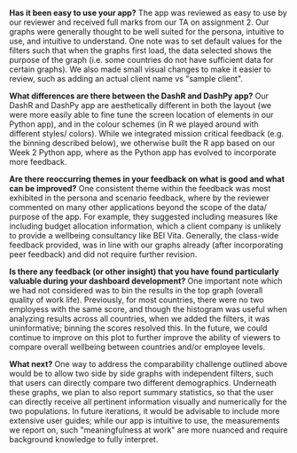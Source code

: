 
**Has it been easy to use your app?**
The app was reviewed as easy to use by our reviewer and received full marks from our TA on assignment 2. Our graphs were generally thought to be well suited for the persona, intuitive to use, and intuitive to understand. One note was to set default values for the filters such that when the graphs first load, the data selected shows the purpose of the graph (i.e. some countries do not have sufficient data for certain graphs). We also made small visual changes to make it easier to review, such as adding an actual client name vs "sample client". 


**What differences are there between the DashR and DashPy app?**
Our DashR and DashPy app are aesthetically different in both the layout (we were more easily able to fine tune the screen location of elements in our Python app), and in the colour schemes (in R we played around with different styles/ colors). While we integrated mission critical feedback (e.g. the binning described below), we otherwise built the R app based on our Week 2 Python app, where as the Python app has evolved to incorporate more feedback. 

**Are there reoccurring themes in your feedback on what is good and what can be improved?**
One consistent theme within the feedback was most exhibited in the persona and scenario feedback, where by the reviewer commented on many other applications beyond the scope of the data/ purpose of the app. For example, they suggested including measures like including budget allocation information, which a client company is unlikely to provide a wellbeing consultancy like BEI Vita. Generally, the class-wide feedback provided, was in line with our graphs already (after incorporating peer feedback) and did not require further revision.

**Is there any feedback (or other insight) that you have found particularly valuable during your dashboard development?**
One important note which we had not considered was to bin the results in the top graph (overall quality of work life). Previously, for most countries, there were no two employess with the same score, and though the histogram was useful when analyzing results across all countries, when we added the filters, it was uninformative; binning the scores resolved this. In the future, we could continue to improve on this plot to further improve the ability of viewers to compare overall wellbeing between countries and/or employee levels.

**What next?**
One way to address the comparability challenge outlined above would be to allow two side by side graphs with independent filters, such that users can directly compare two different demographics. Underneath these graphs, we plan to also report summary statistics, so that the user can directly receive all pertinent information visually and numerically for the two populations. In future iterations, it would be advisable to include more extensive user guides; while our app is intuitive to use, the measurements we report on, such "meaningfulness at work" are more nuanced and require background knowledge to fully interpret. 